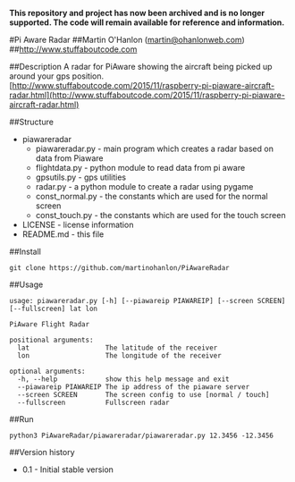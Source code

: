 **This repository and project has now been archived and is no longer supported. The code will remain available for reference and information.**

#Pi Aware Radar
##Martin O'Hanlon (martin@ohanlonweb.com)
##http://www.stuffaboutcode.com

##Description
A radar for PiAware showing the aircraft being picked up around your gps position.
[http://www.stuffaboutcode.com/2015/11/raspberry-pi-piaware-aircraft-radar.html](http://www.stuffaboutcode.com/2015/11/raspberry-pi-piaware-aircraft-radar.html)

##Structure
* piawareradar
  * piawareradar.py - main program which creates a radar based on data from Piaware
  * flightdata.py - python module to read data from pi aware
  * gpsutils.py - gps utilities
  * radar.py - a python module to create a radar using pygame
  * const_normal.py - the constants which are used for the normal screen
  * const_touch.py - the constants which are used for the touch screen
* LICENSE - license information
* README.md - this file

##Install

    git clone https://github.com/martinohanlon/PiAwareRadar

##Usage

    usage: piawareradar.py [-h] [--piawareip PIAWAREIP] [--screen SCREEN] [--fullscreen] lat lon
    
    PiAware Flight Radar
    
    positional arguments:
      lat                   The latitude of the receiver
      lon                   The longitude of the receiver

    optional arguments:
      -h, --help            show this help message and exit
      --piawareip PIAWAREIP The ip address of the piaware server
      --screen SCREEN       The screen config to use [normal / touch]
      --fullscreen          Fullscreen radar
    
##Run

    python3 PiAwareRadar/piawareradar/piawareradar.py 12.3456 -12.3456

##Version history
* 0.1 - Initial stable version
